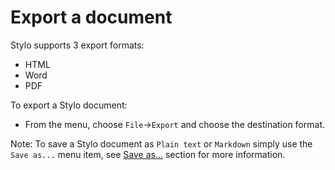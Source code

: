 
# Export a document

Stylo supports 3 export formats:

- HTML
- Word
- PDF

To export a Stylo document:

- From the menu, choose `File`→`Export` and choose the destination format.

Note: To save a Stylo document as `Plain text` or `Markdown` simply use the `Save as...` menu item, see [Save as...](/stylo/documentation/stylo#save-as) section for more information.
